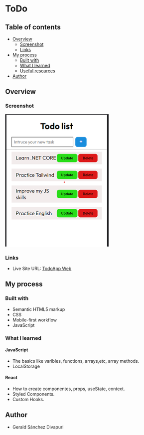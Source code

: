 # ToDo

## Table of contents

- [Overview](#overview)
  - [Screenshot](#screenshot)
  - [Links](#links)
- [My process](#my-process)
  - [Built with](#built-with)
  - [What I learned](#what-i-learned)
  - [Useful resources](#useful-resources)
- [Author](#author)

## Overview

### Screenshot

![qr imagen](https://raw.githubusercontent.com/peruviansd/todolist-react/main/designs/todo-design.png)

### Links

- Live Site URL: [TodoApp Web](https://peruviansd.github.io/todolist-react/)

## My process

### Built with

- Semantic HTML5 markup
- CSS
- Mobile-first workflow
- JavaScript

### What I learned

#### JavaScript

- The basics like varibles, functions, arrays,etc, array methods.
- LocalStorage

#### React

- How to create componentes, props, useState, context.
- Styled Components.
- Custom Hooks.

## Author

- Gerald Sánchez Divapuri
